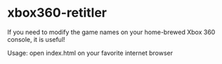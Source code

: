 # xbox360-retitler
If you need to modify the game names on your home-brewed Xbox 360 console, it is useful!

Usage: open index.html on your favorite internet browser
